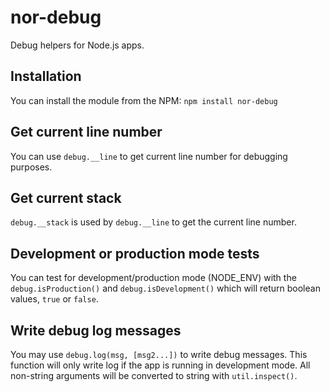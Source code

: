 nor-debug
=========

Debug helpers for Node.js apps.

Installation
------------

You can install the module from the NPM: `npm install nor-debug`

Get current line number
-----------------------

You can use `debug.__line` to get current line number for debugging purposes.

Get current stack
-----------------

`debug.__stack` is used by `debug.__line` to get the current line number.

Development or production mode tests
------------------------------------

You can test for development/production mode (NODE_ENV) with the 
`debug.isProduction()` and `debug.isDevelopment()` which will return boolean 
values, `true` or `false`.

Write debug log messages
------------------------

You may use `debug.log(msg, [msg2...])` to write debug messages. This function 
will only write log if the app is running in development mode. All non-string 
arguments will be converted to string with `util.inspect()`.
